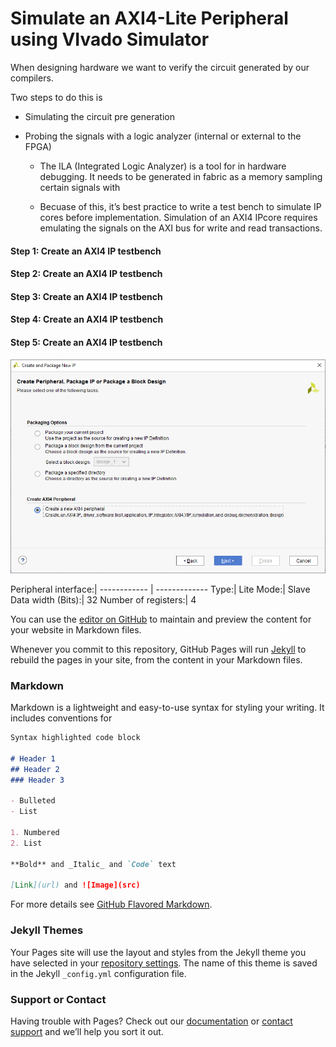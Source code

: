 # Simulate an AXI4-Lite Peripheral using VIvado Simulator

When designing hardware we want to verify the circuit generated by our compilers.

Two steps to do this is 
* Simulating the circuit pre generation
* Probing the signals with a logic analyzer (internal or external to the FPGA)

  * The ILA (Integrated Logic Analyzer) is a tool for in hardware debugging.
It needs to be generated in fabric as a memory sampling certain signals with 

  * Becuase of this, it’s best practice to write a test bench to simulate IP cores before implementation.
Simulation of an AXI4 IPcore requires emulating the signals on the AXI bus for write and read transactions.

#### Step 1: Create an AXI4 IP testbench

#### Step 2: Create an AXI4 IP testbench

#### Step 3: Create an AXI4 IP testbench

#### Step 4: Create an AXI4 IP testbench

#### Step 5: Create an AXI4 IP testbench

![Image](https://raw.githubusercontent.com/TsafasN/AXI4_lite-Simulation-Tutorial/gh-pages/Create_Peripheral2.PNG)




Peripheral interface:|
------------ | -------------
Type:| Lite
Mode:| Slave
Data width (Bits):| 32
Number of registers:| 4

You can use the [editor on GitHub](https://github.com/TsafasN/AXI4_lite-Simulation-Tutorial/edit/gh-pages/index.md) to maintain and preview the content for your website in Markdown files.

Whenever you commit to this repository, GitHub Pages will run [Jekyll](https://jekyllrb.com/) to rebuild the pages in your site, from the content in your Markdown files.

### Markdown

Markdown is a lightweight and easy-to-use syntax for styling your writing. It includes conventions for

```markdown
Syntax highlighted code block

# Header 1
## Header 2
### Header 3

- Bulleted
- List

1. Numbered
2. List

**Bold** and _Italic_ and `Code` text

[Link](url) and ![Image](src)
```

For more details see [GitHub Flavored Markdown](https://guides.github.com/features/mastering-markdown/).

### Jekyll Themes

Your Pages site will use the layout and styles from the Jekyll theme you have selected in your [repository settings](https://github.com/TsafasN/AXI4_lite-Simulation-Tutorial/settings). The name of this theme is saved in the Jekyll `_config.yml` configuration file.

### Support or Contact

Having trouble with Pages? Check out our [documentation](https://docs.github.com/categories/github-pages-basics/) or [contact support](https://github.com/contact) and we’ll help you sort it out.
